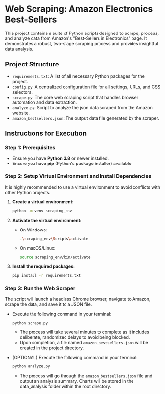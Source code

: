 # Web Scraping: Amazon Electronics Best-Sellers

This project contains a suite of Python scripts designed to scrape, process, and analyze data from Amazon's "Best-Sellers in Electronics" page. It demonstrates a robust, two-stage scraping process and provides insightful data analysis.

## Project Structure

- `requirements.txt`: A list of all necessary Python packages for the project.
- `config.py`: A centralized configuration file for all settings, URLs, and CSS selectors.
- `scrape.py`: The core web scraping script that handles browser automation and data extraction.
- `analyze.py`: Script to analyze the json data scraped from the Amazon website.
- `amazon_bestsellers.json`: The output data file generated by the scraper.


## Instructions for Execution

### Step 1: Prerequisites

- Ensure you have **Python 3.8** or newer installed.
- Ensure you have **pip** (Python's package installer) available.

### Step 2: Setup Virtual Environment and Install Dependencies

It is highly recommended to use a virtual environment to avoid conflicts with other Python projects.

1.  **Create a virtual environment:**
    ```bash
    python -m venv scraping_env
    ```

2.  **Activate the virtual environment:**
    -   On Windows:
        ```bash
        .\scraping_env\Scripts\activate
        ```
    -   On macOS/Linux:
        ```bash
        source scraping_env/bin/activate
        ```

3.  **Install the required packages:**
    ```bash
    pip install -r requirements.txt
    ```

### Step 3: Run the Web Scraper

The script will launch a headless Chrome browser, navigate to Amazon, scrape the data, and save it to a JSON file.

-   Execute the following command in your terminal:
    ```bash
    python scrape.py
    ```
    -   The process will take several minutes to complete as it includes deliberate, randomized delays to avoid being blocked.
    -   Upon completion, a file named `amazon_bestsellers.json` will be created in the project directory.

-  (OPTIONAL) Execute the following command in your terminal: 
    ```bash
    python analyze.py
    ```
    -   The process will go through the `amazon_bestsellers.json` file and output an analysis summary. Charts will be stored in the data_analysis folder within the root directory.
